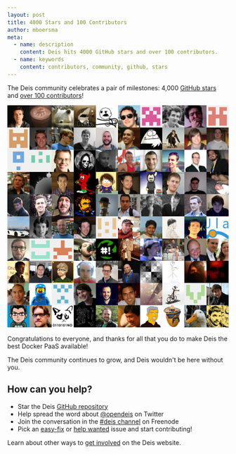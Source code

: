 ```yaml
---
layout: post
title: 4000 Stars and 100 Contributors
author: mboersma
meta:
  - name: description
    content: Deis hits 4000 GitHub stars and over 100 contributors.
  - name: keywords
    content: contributors, community, github, stars
---
```


The Deis community celebrates a pair of milestones:
4,000 [GitHub stars](https://github.com/deis/deis/stargazers) and
[over 100 contributors](https://github.com/deis/deis/graphs/contributors)!

![Over 100 Deis Contributors](/assets/img/100-contributors.jpg)

Congratulations to everyone, and thanks for all that you do to make Deis the best Docker
PaaS available!

<!--more-->

The Deis community continues to grow, and Deis wouldn't be here without you.

## How can you help?

* Star the Deis [GitHub repository](https://github.com/deis/deis)
* Help spread the word about [@opendeis](http://twitter.com/opendeis) on Twitter
* Join the conversation in the [#deis channel](https://botbot.me/freenode/deis/) on Freenode
* Pick an [easy-fix](https://github.com/deis/deis/labels/easy-fix) or [help wanted](https://github.com/deis/deis/labels/help%20wanted) issue and start contributing!

Learn about other ways to [get involved](http://deis.io/get-involved/) on the Deis website.
